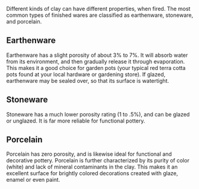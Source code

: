 Different kinds of clay can have different properties, when fired. The most common types of finished wares are classified as earthenware, stoneware, and porcelain. 

## Earthenware
Earthenware has a slight porosity of about 3% to 7%. It will absorb water from its environment, and then gradually release it through evaporation. This makes it a good choice for garden pots (your typical red terra cotta pots found at your local hardware or gardening store). If glazed, earthenware may be sealed over, so that its surface is watertight. 

## Stoneware
Stoneware has a much lower porosity rating (1 to .5%), and can be glazed or unglazed. It is far more reliable for functional pottery. 

## Porcelain
Porcelain has zero porosity, and is likewise ideal for functional and decorative pottery. Porcelain is further characterized by its purity of color (white) and lack of mineral contaminants in the clay. This makes it an excellent surface for brightly colored decorations created with glaze, enamel or even paint.